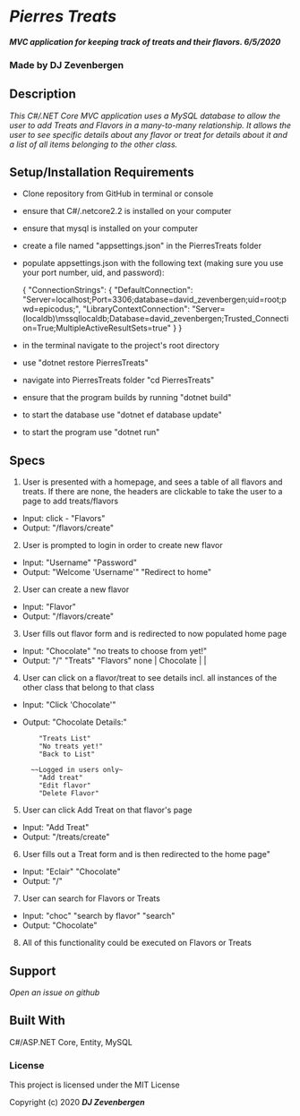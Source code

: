 # _Pierres Treats_

#### _MVC application for keeping track of treats and their flavors. 6/5/2020_

### Made by DJ Zevenbergen


## Description
_This C#/.NET Core MVC application uses a MySQL database to allow the user to add Treats and Flavors in a many-to-many relationship. It allows the user to see specific details about any flavor or treat for details about it and a list of all items belonging to the other class._


## Setup/Installation Requirements
* Clone repository from GitHub in terminal or console
* ensure that C#/.netcore2.2 is installed on your computer
* ensure that mysql is installed on your computer
* create a file named "appsettings.json" in the PierresTreats folder
* populate appsettings.json with the following text (making sure you use your port number, uid, and password):

  {
    "ConnectionStrings": {
      "DefaultConnection": "Server=localhost;Port=3306;database=david_zevenbergen;uid=root;pwd=epicodus;",
      "LibraryContextConnection": "Server=(localdb)\\mssqllocaldb;Database=david_zevenbergen;Trusted_Connection=True;MultipleActiveResultSets=true"
    }
  }

* in the terminal navigate to the project's root directory
* use "dotnet restore PierresTreats"
* navigate into PierresTreats folder "cd PierresTreats"
* ensure that the program builds by running "dotnet build"
* to start the database use  "dotnet ef database update"
* to start the program use "dotnet run"

## Specs
1. User is presented with a homepage, and sees a table of all flavors and treats.
   If there are none, the headers are clickable to take the user to a page to add treats/flavors
   
  * Input: click - "Flavors"
  * Output: "/flavors/create"
2. User is prompted to login in order to create new flavor
  * Input: "Username" "Password"
  * Output: "Welcome 'Username'" 
            "Redirect to home"
2. User can create a new flavor
  * Input: "Flavor"
  * Output: "/flavors/create"
3. User fills out flavor form and is redirected to now populated home page
  * Input: "Chocolate" "no treats to choose from yet!"
  * Output: "/" "Treats"  "Flavors"
                 none   |  Chocolate
                        |
                        |
4. User can click on a flavor/treat to see details incl. all instances of the other class that belong to that class
  * Input: "Click 'Chocolate'"
  * Output: "Chocolate Details:"

            "Treats List"
            "No treats yet!"
            "Back to List"

          ~~Logged in users only~
            "Add treat"
            "Edit flavor"
            "Delete Flavor"
            
5. User can click Add Treat on that flavor's page
  * Input: "Add Treat"
  * Output: "/treats/create"
6. User fills out a Treat form and is then redirected to the home page" 
  * Input: "Eclair" "Chocolate"
  * Output: "/"

7. User can search for Flavors or Treats
  * Input: "choc" "search by flavor" "search"
  * Output: "Chocolate"

8. All of this functionality could be executed on Flavors or Treats


## Support
_Open an issue on github_


## Built With
C#/ASP.NET Core, Entity, MySQL

### License
This project is licensed under the MIT License

Copyright (c) 2020 **_DJ Zevenbergen_**